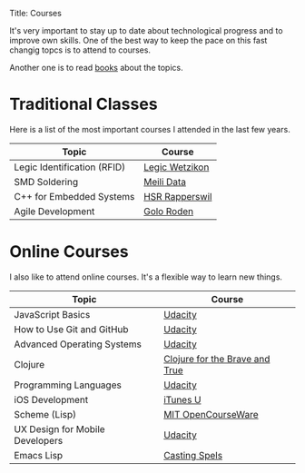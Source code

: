Title: Courses

It's very important to stay up to date about technological progress and to improve own skills. One of the best way to keep the pace on this fast changig topcs is to attend to courses.

Another one is to read [books](books.html) about the topics.

Traditional Classes
===================
Here is a list of the most important courses I attended in the last few years.


| Topic                       | Course                                  |
|-----------------------------|-----------------------------------------|
| Legic Identification (RFID) | [Legic Wetzikon](http://www.legic.com/) |
| SMD Soldering               | [Meili Data](http://www.meili-data.ch/) |
| C++ for Embedded Systems    | [HSR Rapperswil](http://www.hsr.ch/)    |
| Agile Development           | [Golo Roden](http://www.goloroden.de/)  |


Online Courses
==============
I also like to attend online courses. It's a flexible way to learn new things.

| Topic                           | Course                                                                                       |
|---------------------------------|----------------------------------------------------------------------------------------------|
| JavaScript Basics               | [Udacity](https://www.udacity.com/course/ud804)                                              |
| How to Use Git and GitHub       | [Udacity](https://www.udacity.com/course/ud775)                                              |
| Advanced Operating Systems      | [Udacity](https://www.udacity.com/course/ud189)                                              |
| Clojure                         | [Clojure for the Brave and True](http://www.braveclojure.com/)                               |
| Programming Languages           | [Udacity](https://www.udacity.com/course/cs262)                                              |
| iOS Development                 | [iTunes U](https://itunes.apple.com/us/course/developing-ios-7-apps-for/id733644550)         |
| Scheme (Lisp) | [MIT OpenCourseWare](http://ocw.mit.edu/courses/electrical-engineering-and-computer-science/6-001-structure-and-interpretation-of-computer-programs-spring-2005/video-lectures/) |
| UX Design for Mobile Developers | [Udacity](https://www.udacity.com/course/ud849)                                              |
| Emacs Lisp                      | [Casting Spels](http://www.lisperati.com/casting-spels-emacs/html/casting-spels-emacs-1.html)|

